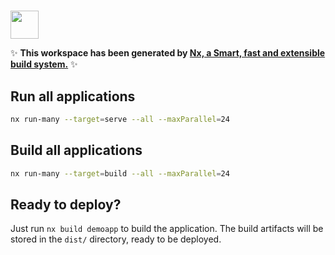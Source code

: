 # 

<a alt="Nx logo" href="https://nx.dev" target="_blank" rel="noreferrer"><img src="https://raw.githubusercontent.com/nrwl/nx/master/images/nx-logo.png" width="45"></a>

✨ **This workspace has been generated by [Nx, a Smart, fast and extensible build system.](https://nx.dev)** ✨


## Run all applications
```bash
nx run-many --target=serve --all --maxParallel=24
```
## Build all applications
```bash
nx run-many --target=build --all --maxParallel=24
```

## Ready to deploy?

Just run `nx build demoapp` to build the application. The build artifacts will be stored in the `dist/` directory, ready to be deployed.
